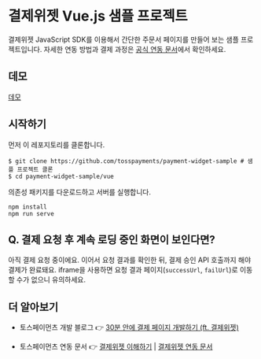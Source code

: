 # 결제위젯 Vue.js 샘플 프로젝트

결제위젯 JavaScript SDK를 이용해서 간단한 주문서 페이지를 만들어 보는 샘플 프로젝트입니다. 자세한 연동 방법과 결제 과정은 [공식 연동 문서](https://docs.tosspayments.com/guides/payment-widget/integration)에서 확인하세요.

## 데모

[데모](https://codesandbox.io/s/payment-widget-vue-sample-ph0nvp)

## 시작하기

먼저 이 레포지토리를 클론합니다.

```
$ git clone https://github.com/tosspayments/payment-widget-sample # 샘플 프로젝트 클론
$ cd payment-widget-sample/vue
```

의존성 패키지를 다운로드하고 서버를 실행합니다.

```
npm install
npm run serve
```

## Q. 결제 요청 후 계속 로딩 중인 화면이 보인다면?

아직 결제 요청 중이에요. 이어서 요청 결과를 확인한 뒤, 결제 승인 API 호출까지 해야 결제가 완료돼요. iframe을 사용하면 요청 결과 페이지(`successUrl`, `failUrl`)로 이동할 수가 없으니 유의하세요.

## 더 알아보기

- 토스페이먼츠 개발 블로그 👉 [30분 안에 결제 페이지 개발하기 (ft. 결제위젯)](https://velog.io/@tosspayments/결제위젯으로-30분안에-결제-페이지-개발하기)

- 토스페이먼츠 연동 문서 👉 [결제위젯 이해하기](https://docs.tosspayments.com/guides/payment-widget/overview) | [결제위젯 연동 문서](https://docs.tosspayments.com/guides/payment-widget/integration)
